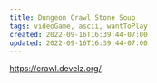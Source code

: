 ```yaml
---
title: Dungeon Crawl Stone Soup
tags: videoGame, ascii, wantToPlay
created: 2022-09-16T16:39:44-07:00
updated: 2022-09-16T16:39:44-07:00
---
```


https://crawl.develz.org/